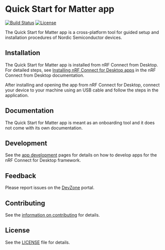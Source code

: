 # Quick Start for Matter app

[![Build Status](https://dev.azure.com/NordicSemiconductor/Wayland/_apis/build/status/pc-nrfconnect-quickstart-for-matter?branchName=main)](https://dev.azure.com/NordicSemiconductor/Wayland/_build/latest?definitionId=10&branchName=main)
[![License](https://img.shields.io/badge/license-Modified%20BSD%20License-blue.svg)](LICENSE)

The Quick Start for Matter app is a cross-platform tool for guided setup and installation
procedures of Nordic Semiconductor devices.

## Installation

The Quick Start for Matter app is installed from nRF Connect from Desktop. For detailed
steps, see
[Installing nRF Connect for Desktop apps](https://docs.nordicsemi.com/bundle/nrf-connect-desktop/page/installing_apps.html)
in the nRF Connect from Desktop documentation.

After installing and opening the app from nRF Connect for Desktop, connect your
device to your machine using an USB cable and follow the steps in the
application.

## Documentation

The Quick Start for Matter app is meant as an onboarding tool and it does not come with its
own documentation.

## Development

See the
[app development](https://nordicsemiconductor.github.io/pc-nrfconnect-docs/)
pages for details on how to develop apps for the nRF Connect for Desktop
framework.

## Feedback

Please report issues on the [DevZone](https://devzone.nordicsemi.com) portal.

## Contributing

See the
[information on contributing](https://nordicsemiconductor.github.io/pc-nrfconnect-docs/contributing)
for details.

## License

See the [LICENSE](LICENSE) file for details.